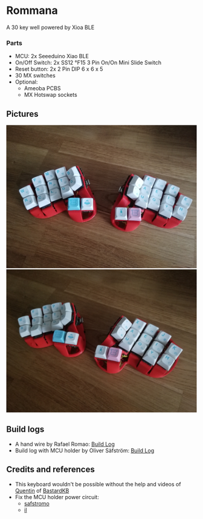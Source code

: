 # Rommana
A 30 key well powered by Xioa BLE

### Parts
- MCU: 2x Seeeduino Xiao BLE
- On/Off Switch: 2x SS12 °F15 3 Pin On/On Mini Slide Switch
- Reset button: 2x 2 Pin DIP 6 x 6 x 5
- 30 MX switches
- Optional:
  - Ameoba PCBS
  - MX Hotswap sockets

## Pictures
![1](images/1.jpg)
![2](images/2.jpg)

## Build logs
- A hand wire by Rafael Romao: [Build Log](https://github.com/rafaelromao/keyboards/blob/main/docs/rommana.md)
- Build log with MCU holder by Oliver Säfström: [Build Log](https://github.com/safstromo/keyboards/blob/main/buildlogs/rommana/rommana.md)

## Credits and references
- This keyboard wouldn't be possible without the help and videos of [Quentin](https://github.com/bstiq) of [BastardKB](https://bastardkb.com)
- Fix the MCU holder power circuit:
  -  [safstromo](https://github.com/safstromo)
  -  [il](https://github.com/il2076)

